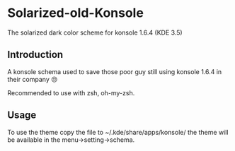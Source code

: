 # Solarized-old-Konsole
The solarized dark color scheme for konsole 1.6.4 (KDE 3.5)

## Introduction
A konsole schema used to save those poor guy still using konsole 1.6.4 in their company :unamused:

Recommended to use with zsh, oh-my-zsh.

## Usage
To use the theme copy the file to ~/.kde/share/apps/konsole/
the theme will be available in the menu->setting->schema.
